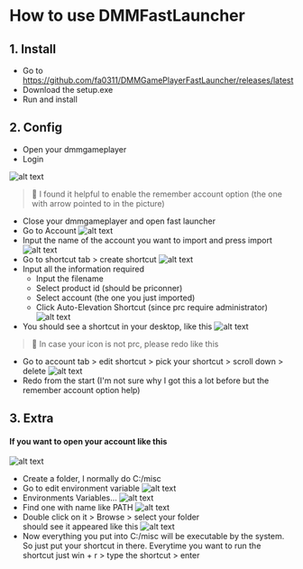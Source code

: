 # How to use DMMFastLauncher

## 1. Install

- Go to https://github.com/fa0311/DMMGamePlayerFastLauncher/releases/latest
- Download the setup.exe
- Run and install

## 2. Config

- Open your dmmgameplayer
- Login

![alt text](image.png)

> 📝 I found it helpful to enable the remember account option (the one with arrow pointed to in the picture)

- Close your dmmgameplayer and open fast launcher
- Go to Account
  ![alt text](image-1.png)
- Input the name of the account you want to import and press import
  ![alt text](image-2.png)
- Go to shortcut tab > create shortcut
  ![alt text](image-3.png)
- Input all the information required
  - Input the filename
  - Select product id (should be priconner)
  - Select account (the one you just imported)
  - Click Auto-Elevation Shortcut (since prc require administrator)
    ![alt text](image-5.png)
- You should see a shortcut in your desktop, like this
  ![alt text](image-6.png)

> 📝 In case your icon is not prc, please redo like this

- Go to account tab > edit shortcut > pick your shortcut > scroll down > delete
  ![alt text](image-7.png)
- Redo from the start (I'm not sure why I got this a lot before but the remember account option help)

## 3. Extra

#### If you want to open your account like this

![alt text](image-8.png)

- Create a folder, I normally do C:/misc
- Go to edit environment variable
  ![alt text](image-9.png)
- Environments Variables...
  ![alt text](image-10.png)
- Find one with name like PATH
  ![alt text](image-12.png)
- Double click on it > Browse > select your folder <br>
  should see it appeared like this
  ![alt text](image-13.png)
- Now everything you put into C:/misc will be executable by the system. So just put your shortcut in there. Everytime you want to run the shortcut just win + r > type the shortcut > enter

